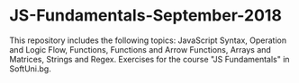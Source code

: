 # JS-Fundamentals-September-2018
This repository includes the following topics:
JavaScript Syntax, Operation and Logic Flow, Functions, Functions and Arrow Functions, Arrays and Matrices, Strings and Regex.
Exercises for the course "JS Fundamentals" in SoftUni.bg.

